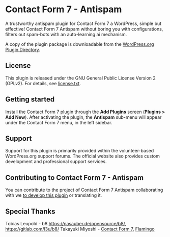 # Contact Form 7 - Antispam
A trustworthy antispam plugin for Contact Form 7 a WordPress, simple but effective!
Contact Form 7 Antispam without boring you with configurations, filters out spam-bots with an auto-learning ai mechanism. 

A copy of the plugin package is downloadable from the [WordPress.org Plugin Directory](https://wordpress.org/plugins/contact-form-7-antispam/).

License
-------

This plugin is released under the GNU General Public License Version 2 (GPLv2). For details, see [license.txt](license.txt).


Getting started
---------------

Install the Contact Form 7 plugin through the **Add Plugins** screen (**Plugins > Add New**). After activating the plugin, the **Antispam** sub-menu will appear under the Contact Form 7 menu, in the left sidebar.


Support
-------

Support for this plugin is primarily provided within the volunteer-based WordPress.org support forums. The official website also provides custom development and professional support services.


Contributing to Contact Form 7 - Antispam
-----------------------------------------

You can contribute to the project of Contact Form 7 Antispam collaborating with we [to develop this plugin](https://github.com/erikyo/contact-form-7-antispam) or translating it.   


Special Thanks
--------------

Tobias Leupold - b8 https://nasauber.de/opensource/b8/, https://gitlab.com/l3u/b8/
Takayuki Miyoshi - [Contact Form 7](https://wordpress.org/plugins/contact-form-7/), [Flamingo](https://wordpress.org/plugins/flamingo/)  

